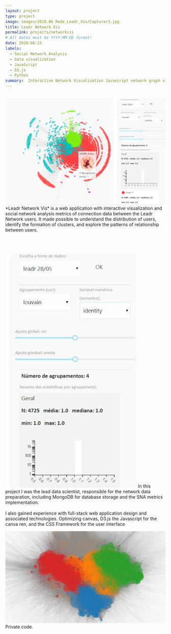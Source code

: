 ```yaml
---
layout: project
type: project
image: images/2018_06_Rede_Leadr_Vis/Capturar3.jpg
title: Leadr Network Vis
permalink: projects/networkvis
# All dates must be YYYY-MM-DD format!
date: 2018-06-15
labels:
  - Social Network Analysis
  - Data visualization
  - JavaScript
  - D3.js
  - Python
summary:  Interactive Network Visualization Javascript network graph visualization.
---
```

<br/>
<img class="ui large right floated rounded image" src="../images/2018_06_Rede_Leadr_Vis/Capturar.JPG">
*Leadr Network Vis* is a web application with interactive visualization and social network analysis metrics of connection data between the Leadr Network users. It made possible to understand the distribution of users, identify the formation of clusters, and explore the patterns of relationship between users.

<br/><br/><br/>
<img class="ui medium right floated rounded image" src="../images/2018_06_Rede_Leadr_Vis/Capturar4.jpg">
In this project I was the lead data scientist, responsible for the network data preparation, including MongoDB for database storage and the SNA metrics implementation. 
<br/>
<br/>
I also gained experience with full-stack web application design and associated technologies. Optimizing canvas, D3.js the Javascript for the canva ren, and the CSS Framework for the user interface

<img class="ui huge image rounded image" src="../images/2018_06_Rede_Leadr_Vis/Capturar2.JPG">



 
<br/>
Private code.
<br/>
<br/>
<br/>
<br/>
<br/>

